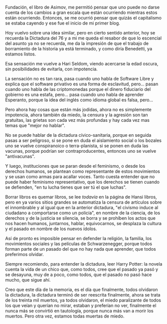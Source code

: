 ---
---

Fundación, el libro de Asimov, me permitió pensar que uno puede no darse cuenta
de los cambios a gran escala que están ocurriendo mientras estos están
ocurriendo. Entonces, se me ocurrió pensar que quizás el capitalismo se estaba
cayendo y ese fue el inicio de mi primer blog.

Hoy vuelvo sobre una idea similar, pero en cierto sentido anterior, hoy se
recuerda la Dictadura del 76 y a mi me queda el resabor de que lo escencial del
asunto ya no se recuerda, me da la impresión de que el trabajo de borramiento
de la historia ya está terminado, y como diría Benedetti, ya estamos listos.

Esa sensación me vuelve a Hari Seldom, viendo acercarse la edad oscura, sin
posibilidades de evitarla, con impotencia.

La sensación no es tan rara, pasa cuando uno habla de Software Libre y explica
que el software privativo es una forma de esclavitud, pero... pasan cuando uno
habla de las criptomonedas porque el dinero fiduciario del gobierno es una
estafa, pero... pasa cuando uno habla de aprender Esperanto, porque la idea del
inglés como idioma global es falsa, pero...

Pero ahora hay cosas que están más jodidas, ahora no es simplemente impotencia,
ahora también da miedo, la censura y la agresión son tan gratuitas, las grietas
son cada vez más profundas y hay cada vez mas temas que "mejor no hablar".

No se puede hablar de la dictadura cívico-sanitaria, porque en seguida pasas a
ser peligroso, si se pone en duda el aislamiento social o los bozales uno se
vuelve conspiranoico o terra-planista, si se ponen en duda las vacunas, porque
podrían ser contraproducentes, entonces uno se vuelve "antivacunas".

Y luego, instituciones que se paran desde el feminismo, o desde los derechos
humanos, se plantean como representante de estos movimientos y se usan como
armas para acallar voces. Tanto cuesta entender que no puede haber feminismo
representativo, que los derechos se tienen cuando se defienden, "en tu lucha
tienes que ser tú el que luchas".

Borrar libros es quemar libros, se lee _todavía_ en la página de Hansi libros,
pero en ya varios sitios grandes se automatiza la censura de artículos sobre el
innombrable y al igual que en la anterior dictadura, "el civismo induce al
ciudadano a comportarse como un policía", en nombre de la ciencia, de los
derechos y de la justicia se silencia, se borra y se prohíben los actos que nos
hacen humanos, juntarnos, hablar, equivocarnos, se desplaza la cultura y el
pasado en nombre de los nuevos ídolos.

Así de pronto es imposible pensar en defender la religión, la familia, los
movimientos sociales y las películas de Schwarzenegger, porque todos forman
parte de un pasado del que no hay nada que aprender, que todos preferimos
olvidar.

Siempre recomiendo, para entender la dictadura, leer Harry Potter: la novela
cuenta la vida de un chico que, como todos, cree que el pasado ya pasó y se
desayuna, muy de a poco, como todos, que el pasado no pasó hace mucho, que
sigue ahí.

Creo que este día de la memoria, es el día que finalmente, todos olvidaron la
dictadura, la dictadura terminó de ser reescrita finalmente, ahora se trata de
los treinta mil muertos, ya todos olvidaron, el miedo paralizante de todos los
que veían y querían no mirar, estaban y preferían no ver, finalmente el nunca
más se convirtió en tautología, porque nunca más van a morir los muertos. Pero
otra vez, estamos todas muertas de miedo.
